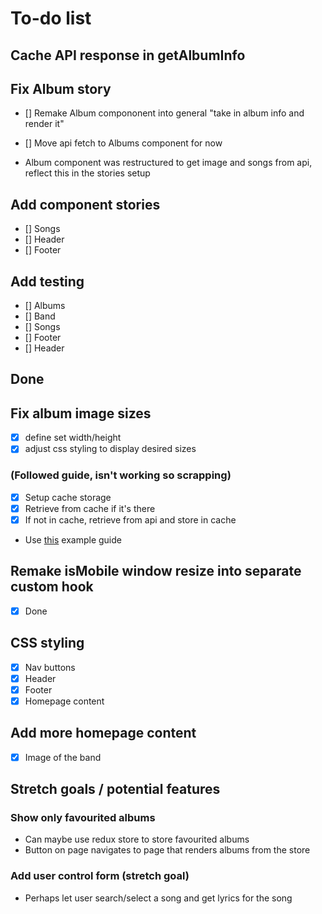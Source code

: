 # To-do list

## Cache API response in getAlbumInfo

## Fix Album story

- [] Remake Album compononent into general "take in album info and render it"
- [] Move api fetch to Albums component for now

- Album component was restructured to get image and songs from api, reflect this in the stories setup

## Add component stories

- [] Songs
- [] Header
- [] Footer

## Add testing

- [] Albums
- [] Band
- [] Songs
- [] Footer
- [] Header

## Done

## Fix album image sizes

- [x] define set width/height
- [x] adjust css styling to display desired sizes

### (Followed guide, isn't working so scrapping)

- [x] Setup cache storage
- [x] Retrieve from cache if it's there
- [x] If not in cache, retrieve from api and store in cache
- Use [this](https://www.smashingmagazine.com/2020/07/custom-react-hook-fetch-cache-data/) example guide

## Remake isMobile window resize into separate custom hook

- [x] Done

## CSS styling

- [x] Nav buttons
- [x] Header
- [x] Footer
- [x] Homepage content

## Add more homepage content

- [x] Image of the band

## Stretch goals / potential features

### Show only favourited albums

- Can maybe use redux store to store favourited albums
- Button on page navigates to page that renders albums from the store

### Add user control form (stretch goal)

- Perhaps let user search/select a song and get lyrics for the song
